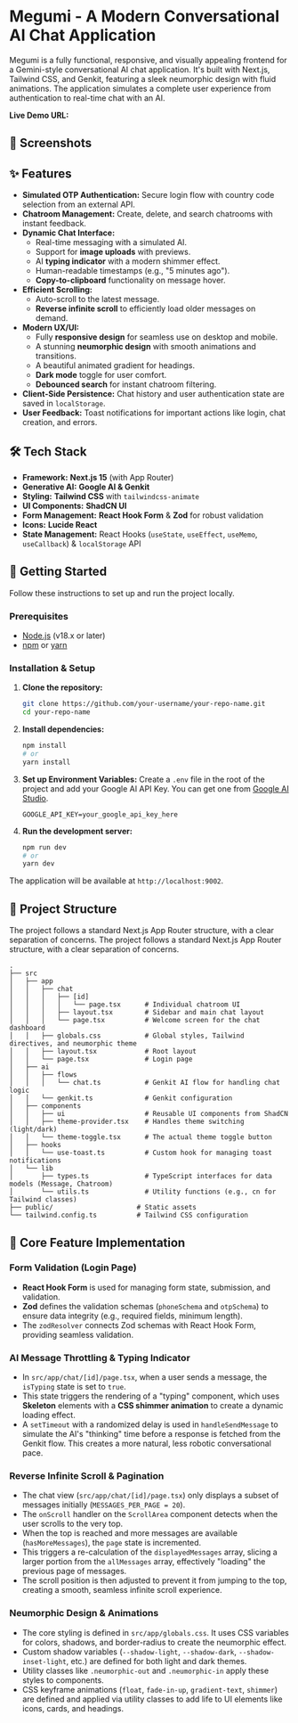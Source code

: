 # Megumi - A Modern Conversational AI Chat Application

Megumi is a fully functional, responsive, and visually appealing frontend for a Gemini-style conversational AI chat application. It's built with Next.js, Tailwind CSS, and Genkit, featuring a sleek neumorphic design with fluid animations. The application simulates a complete user experience from authentication to real-time chat with an AI.

**Live Demo URL:** 

## 📸 Screenshots

## ✨ Features

- **Simulated OTP Authentication:** Secure login flow with country code selection from an external API.
- **Chatroom Management:** Create, delete, and search chatrooms with instant feedback.
- **Dynamic Chat Interface:**
    - Real-time messaging with a simulated AI.
    - Support for **image uploads** with previews.
    - AI **typing indicator** with a modern shimmer effect.
    - Human-readable timestamps (e.g., "5 minutes ago").
    - **Copy-to-clipboard** functionality on message hover.
- **Efficient Scrolling:**
    - Auto-scroll to the latest message.
    - **Reverse infinite scroll** to efficiently load older messages on demand.
- **Modern UX/UI:**
    - Fully **responsive design** for seamless use on desktop and mobile.
    - A stunning **neumorphic design** with smooth animations and transitions.
    - A beautiful animated gradient for headings.
    - **Dark mode** toggle for user comfort.
    - **Debounced search** for instant chatroom filtering.
- **Client-Side Persistence:** Chat history and user authentication state are saved in `localStorage`.
- **User Feedback:** Toast notifications for important actions like login, chat creation, and errors.


## 🛠️ Tech Stack

- **Framework:** **Next.js 15** (with App Router)
- **Generative AI:** **Google AI & Genkit**
- **Styling:** **Tailwind CSS** with `tailwindcss-animate`
- **UI Components:** **ShadCN UI**
- **Form Management:** **React Hook Form** & **Zod** for robust validation
- **Icons:** **Lucide React**
- **State Management:** React Hooks (`useState`, `useEffect`, `useMemo`, `useCallback`) & `localStorage` API


## 🚀 Getting Started

Follow these instructions to set up and run the project locally.

### Prerequisites

- [Node.js](https://nodejs.org/en/) (v18.x or later)
- [npm](https://www.npmjs.com/) or [yarn](https://yarnpkg.com/)

### Installation & Setup

1. **Clone the repository:**
   ```bash
   git clone https://github.com/your-username/your-repo-name.git
   cd your-repo-name
   ```

2. **Install dependencies:**
   ```bash
   npm install
   # or
   yarn install
   ```
   
3. **Set up Environment Variables:**
   Create a `.env` file in the root of the project and add your Google AI API Key. You can get one from [Google AI Studio](https://aistudio.google.com/app/apikey).
   ```
   GOOGLE_API_KEY=your_google_api_key_here
   ```

4. **Run the development server:**
   ```bash
   npm run dev
   # or
   yarn dev
   ```

The application will be available at `http://localhost:9002`.

## 📁 Project Structure
The project follows a standard Next.js App Router structure, with a clear separation of concerns.
The project follows a standard Next.js App Router structure, with a clear separation of concerns.

```
.
├── src
│   ├── app
│   │   ├── chat
│   │   │   ├── [id]
│   │   │   │   └── page.tsx      # Individual chatroom UI
│   │   │   ├── layout.tsx        # Sidebar and main chat layout
│   │   │   └── page.tsx          # Welcome screen for the chat dashboard
│   │   ├── globals.css           # Global styles, Tailwind directives, and neumorphic theme
│   │   ├── layout.tsx            # Root layout
│   │   └── page.tsx              # Login page
│   ├── ai
│   │   ├── flows
│   │   │   └── chat.ts           # Genkit AI flow for handling chat logic
│   │   └── genkit.ts             # Genkit configuration
│   ├── components
│   │   ├── ui                    # Reusable UI components from ShadCN
│   │   ├── theme-provider.tsx    # Handles theme switching (light/dark)
│   │   └── theme-toggle.tsx      # The actual theme toggle button
│   ├── hooks
│   │   └── use-toast.ts          # Custom hook for managing toast notifications
│   └── lib
│       ├── types.ts              # TypeScript interfaces for data models (Message, Chatroom)
│       └── utils.ts              # Utility functions (e.g., cn for Tailwind classes)
├── public/                     # Static assets
└── tailwind.config.ts          # Tailwind CSS configuration
```

## 🧠 Core Feature Implementation

### Form Validation (Login Page)

- **React Hook Form** is used for managing form state, submission, and validation.
- **Zod** defines the validation schemas (`phoneSchema` and `otpSchema`) to ensure data integrity (e.g., required fields, minimum length).
- The `zodResolver` connects Zod schemas with React Hook Form, providing seamless validation.

### AI Message Throttling & Typing Indicator

- In `src/app/chat/[id]/page.tsx`, when a user sends a message, the `isTyping` state is set to `true`.
- This state triggers the rendering of a "typing" component, which uses **Skeleton** elements with a **CSS shimmer animation** to create a dynamic loading effect.
- A `setTimeout` with a randomized delay is used in `handleSendMessage` to simulate the AI's "thinking" time before a response is fetched from the Genkit flow. This creates a more natural, less robotic conversational pace.

### Reverse Infinite Scroll & Pagination

- The chat view (`src/app/chat/[id]/page.tsx`) only displays a subset of messages initially (`MESSAGES_PER_PAGE = 20`).
- The `onScroll` handler on the `ScrollArea` component detects when the user scrolls to the very top.
- When the top is reached and more messages are available (`hasMoreMessages`), the `page` state is incremented.
- This triggers a re-calculation of the `displayedMessages` array, slicing a larger portion from the `allMessages` array, effectively "loading" the previous page of messages.
- The scroll position is then adjusted to prevent it from jumping to the top, creating a smooth, seamless infinite scroll experience.

### Neumorphic Design & Animations

- The core styling is defined in `src/app/globals.css`. It uses CSS variables for colors, shadows, and border-radius to create the neumorphic effect.
- Custom shadow variables (`--shadow-light`, `--shadow-dark`, `--shadow-inset-light`, etc.) are defined for both light and dark themes.
- Utility classes like `.neumorphic-out` and `.neumorphic-in` apply these styles to components.
- CSS keyframe animations (`float`, `fade-in-up`, `gradient-text`, `shimmer`) are defined and applied via utility classes to add life to UI elements like icons, cards, and headings.
```
